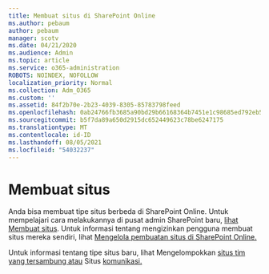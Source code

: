 ```yaml
---
title: Membuat situs di SharePoint Online
ms.author: pebaum
author: pebaum
manager: scotv
ms.date: 04/21/2020
ms.audience: Admin
ms.topic: article
ms.service: o365-administration
ROBOTS: NOINDEX, NOFOLLOW
localization_priority: Normal
ms.collection: Adm_O365
ms.custom: ''
ms.assetid: 84f2b70e-2b23-4039-8305-85783798feed
ms.openlocfilehash: 0ab24766fb3685a90bd29b66168364b7451e1c98685ed792eb595bec9cb1b0ac
ms.sourcegitcommit: b5f7da89a650d2915dc652449623c78be6247175
ms.translationtype: MT
ms.contentlocale: id-ID
ms.lasthandoff: 08/05/2021
ms.locfileid: "54032237"
---
```

# <a name="create-a-site"></a>Membuat situs

Anda bisa membuat tipe situs berbeda di SharePoint Online. Untuk mempelajari cara melakukannya di pusat admin SharePoint baru, [lihat Membuat situs](https://go.microsoft.com/fwlink/?linkid=866295). Untuk informasi tentang mengizinkan pengguna membuat situs mereka sendiri, lihat [Mengelola pembuatan situs di SharePoint Online.](https://go.microsoft.com/fwlink/?linkid=866296)
 
Untuk informasi tentang tipe situs baru, lihat Mengelompokkan [situs tim yang tersambung atau](https://go.microsoft.com/fwlink/?linkid=866292) Situs [komunikasi.](https://go.microsoft.com/fwlink/?linkid=866294)
    


